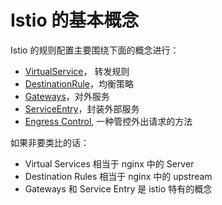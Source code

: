 <!-- toc -->
# Istio 的基本概念

Istio 的规则配置主要围绕下面的概念进行：

* [VirtualService](./vsvc.md)， 转发规则
* [DestinationRule](./dstrule.md)，均衡策略
* [Gateways](./gateway.md)，对外服务
* [ServiceEntry](./entry.md)，封装外部服务
* [Engress Control](./egress.md), 一种管控外出请求的方法

如果非要类比的话：

* Virtual Services 相当于 nginx 中的 Server
* Destination Rules 相当于 nginx 中的 upstream 
* Gateways 和 Service Entry 是 istio 特有的概念
